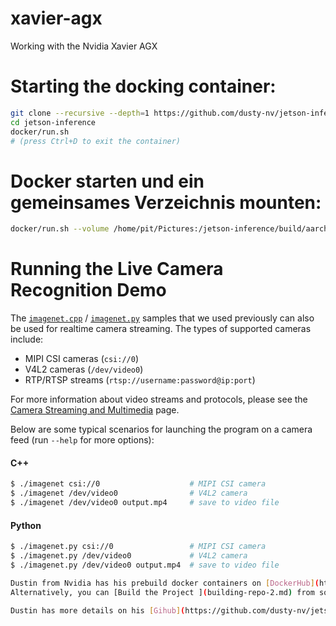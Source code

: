 # xavier-agx
Working with the Nvidia Xavier AGX

# Starting the docking container:

```bash
git clone --recursive --depth=1 https://github.com/dusty-nv/jetson-inference
cd jetson-inference
docker/run.sh
# (press Ctrl+D to exit the container)
```
# Docker starten und ein gemeinsames Verzeichnis mounten:

```bash
docker/run.sh --volume /home/pit/Pictures:/jetson-inference/build/aarch64/bin/images/test
```

# Running the Live Camera Recognition Demo

The [`imagenet.cpp`](../examples/imagenet/imagenet.cpp) / [`imagenet.py`](../python/examples/imagenet.py) samples that we used previously can also be used for realtime camera streaming.  The types of supported cameras include:

- MIPI CSI cameras (`csi://0`)
- V4L2 cameras (`/dev/video0`)
- RTP/RTSP streams (`rtsp://username:password@ip:port`)

For more information about video streams and protocols, please see the [Camera Streaming and Multimedia](aux-streaming.md) page.

Below are some typical scenarios for launching the program on a camera feed (run `--help` for more options):

#### C++

``` bash
$ ./imagenet csi://0                    # MIPI CSI camera
$ ./imagenet /dev/video0                # V4L2 camera
$ ./imagenet /dev/video0 output.mp4     # save to video file
```

#### Python

``` bash
$ ./imagenet.py csi://0                 # MIPI CSI camera
$ ./imagenet.py /dev/video0             # V4L2 camera
$ ./imagenet.py /dev/video0 output.mp4  # save to video file

Dustin from Nvidia has his prebuild docker containers on [DockerHub](https://hub.docker.com/r/dustynv/jetson-inference/tags): https://hub.docker.com/r/dustynv/jetson-inference/tags
Alternatively, you can [Build the Project ](building-repo-2.md) from source.   

Dustin has more details on his [Gihub](https://github.com/dusty-nv/jetson-inference/blob/master/docs/aux-docker.md).
